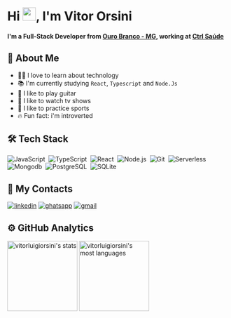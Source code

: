 # Hi <img src="https://raw.githubusercontent.com/kaueMarques/kaueMarques/master/hi.gif" width="30px" height="30px"/>, I'm Vitor Orsini

#### I'm a Full-Stack Developer from [Ouro Branco - MG](https://goo.gl/maps/hhVumtA17UZT7CFS6), working at [Ctrl Saúde](https://www.linkedin.com/company/ctrl-saude/)

## 🚀 About Me
- 👨‍💻 I love to learn about technology
- 📚 I'm currently studying `React`, `Typescript` and `Node.Js`
- 🎸 I like to play guitar
- 🎥 I like to watch tv shows
- 💪 I like to practice sports
- 🔥 Fun fact: i'm introverted

## 🛠 Tech Stack
![JavaScript](https://img.shields.io/badge/-JavaScript-05122A?style=flat&logo=javascript)&nbsp;
![TypeScript](https://img.shields.io/badge/-TypeScript-05122A?style=flat&logo=typescript)&nbsp;
![React](https://img.shields.io/badge/-React-05122A?style=flat&logo=react)&nbsp;
![Node.js](https://img.shields.io/badge/-Node.js-05122A?style=flat&logo=node.js)&nbsp;
![Git](https://img.shields.io/badge/-Git-05122A?style=flat&logo=git)&nbsp;
![Serverless](https://img.shields.io/badge/-Serverless-05122A?style=flat&logo=serverless)&nbsp;
![Mongodb](https://img.shields.io/badge/-Mongodb-05122A?style=flat&logo=mongodb)&nbsp;
![PostgreSQL](https://img.shields.io/badge/-PostgreSQL-05122A?style=flat&logo=postgresql)&nbsp;
![SQLite](https://img.shields.io/badge/-SQLite-05122A?style=flat&logo=sqlite)&nbsp;

## 📱 My Contacts

[![linkedin](https://img.shields.io/badge/linkedin-0A66C2?style=for-the-badge&logo=linkedin&logoColor=white)](https://linkedin.com/in/vitorluigiorsini)
[![ghatsapp](https://img.shields.io/badge/whatsapp-24CA62?style=for-the-badge&logo=whatsapp&logoColor=white)](http://api.whatsapp.com/send?phone=31993474431)
[![gmail](https://img.shields.io/badge/vitorluigiorsini@gmail.com-F7F7F7?style=for-the-badge&logo=gmail&logoColor=C6352A)](mailto:vitorluigiorsini@gmail.com)

## ⚙ GitHub Analytics
<p align="left">
<img height="160em" src="https://github-readme-stats.vercel.app/api?username=vitorluigiorsini&show_icons=true&theme=midnight-purple" alt="vitorluigiorsini's stats"/>

<img height="160em" src="https://github-readme-stats.vercel.app/api/top-langs/?username=vitorluigiorsini&layout=compact&theme=midnight-purple" alt="vitorluigiorsini's most languages"/>
</p>
